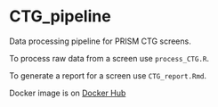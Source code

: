 # CTG_pipeline
Data processing pipeline for PRISM CTG screens.

To process raw data from a screen use `process_CTG.R`.

To generate a report for a screen use `CTG_report.Rmd`.

Docker image is on [Docker Hub](https://hub.docker.com/repository/docker/aboghoss/ctg)
